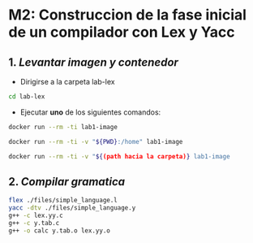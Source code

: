 # M2: Construccion de la fase inicial de un compilador con Lex y Yacc

## 1. **_Levantar imagen y contenedor_**

- Dirigirse a la carpeta lab-lex

```bash
cd lab-lex
```

- Ejecutar **uno** de los siguientes comandos:

```bash
docker run --rm -ti lab1-image
```

```bash
docker run --rm -ti -v "${PWD}:/home" lab1-image
```

```bash
docker run --rm -ti -v "${(path hacia la carpeta)} lab1-image
```

## 2. **_Compilar gramatica_**

```bash
flex ./files/simple_language.l
yacc -dtv ./files/simple_language.y
g++ -c lex.yy.c
g++ -c y.tab.c
g++ -o calc y.tab.o lex.yy.o
```
